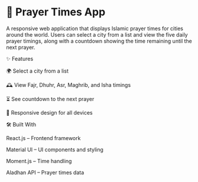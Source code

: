 # 🕌 Prayer Times App
A responsive web application that displays Islamic prayer times for cities around the world. Users can select a city from a list and view the five daily prayer timings, along with a countdown showing the time remaining until the next prayer.

✨ Features

🌍 Select a city from a list

🕰️ View Fajr, Dhuhr, Asr, Maghrib, and Isha timings

⏳ See countdown to the next prayer

📱 Responsive design for all devices

🛠️ Built With

React.js – Frontend framework

Material UI – UI components and styling

Moment.js – Time handling

Aladhan API – Prayer times data


